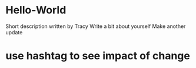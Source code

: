 # Hello-World
Short description written by Tracy 
Write a bit about yourself
Make another update
# use hashtag to see impact of change

